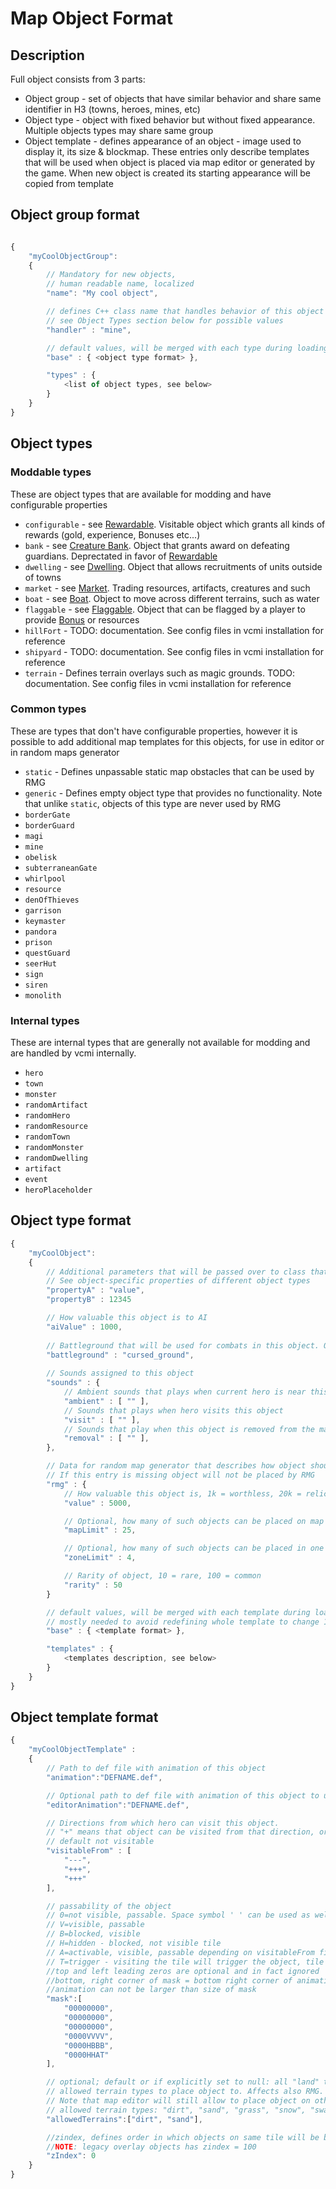# Map Object Format

## Description

Full object consists from 3 parts:

-   Object group - set of objects that have similar behavior and share
    same identifier in H3 (towns, heroes, mines, etc)
-   Object type - object with fixed behavior but without fixed
    appearance. Multiple objects types may share same group
-   Object template - defines appearance of an object - image used to
    display it, its size & blockmap. These entries only describe
    templates that will be used when object is placed via map editor or
    generated by the game. When new object is created its starting
    appearance will be copied from template

## Object group format

``` javascript

{
	"myCoolObjectGroup":
	{
		// Mandatory for new objects,
		// human readable name, localized 
		"name": "My cool object",

		// defines C++ class name that handles behavior of this object
		// see Object Types section below for possible values
		"handler" : "mine",

		// default values, will be merged with each type during loading
		"base" : { <object type format> },

		"types" : {
			<list of object types, see below>
		}
	}
}
```

## Object types

### Moddable types
These are object types that are available for modding and have configurable properties

- `configurable` - see [Rewardable](Map_Objects/Rewardable.md). Visitable object which grants all kinds of rewards (gold, experience, Bonuses etc...)
- `bank` - see [Creature Bank](Map_Objects/Creature_Bank.md). Object that grants award on defeating guardians. Deprectated in favor of [Rewardable](Map_Objects/Rewardable.md)
- `dwelling` - see [Dwelling](Map_Objects/Dwelling.md). Object that allows recruitments of units outside of towns
- `market` - see [Market](Map_Objects/Market.md). Trading resources, artifacts, creatures and such
- `boat` - see [Boat](Map_Objects/Boat.md). Object to move across different terrains, such as water
- `flaggable` - see [Flaggable](Map_Objects/Flaggable.md). Object that can be flagged by a player to provide [Bonus](Bonus_Format.md) or resources
- `hillFort` - TODO: documentation. See config files in vcmi installation for reference
- `shipyard` - TODO: documentation. See config files in vcmi installation for reference
- `terrain` - Defines terrain overlays such as magic grounds. TODO: documentation. See config files in vcmi installation for reference

### Common types
These are types that don't have configurable properties, however it is possible to add additional map templates for this objects, for use in editor or in random maps generator

- `static` - Defines unpassable static map obstacles that can be used by RMG
- `generic` - Defines empty object type that provides no functionality. Note that unlike `static`, objects of this type are never used by RMG
- `borderGate`
- `borderGuard`
- `magi`
- `mine`
- `obelisk`
- `subterraneanGate`
- `whirlpool`
- `resource`
- `denOfThieves`
- `garrison`
- `keymaster`
- `pandora`
- `prison`
- `questGuard`
- `seerHut`
- `sign`
- `siren`
- `monolith`

### Internal types
These are internal types that are generally not available for modding and are handled by vcmi internally.

- `hero`
- `town`
- `monster`
- `randomArtifact`
- `randomHero`
- `randomResource`
- `randomTown`
- `randomMonster`
- `randomDwelling`
- `artifact`
- `event`
- `heroPlaceholder`

## Object type format

``` javascript
{
	"myCoolObject":
	{
		// Additional parameters that will be passed over to class that controls behavior of the object
		// See object-specific properties of different object types
		"propertyA" : "value",
		"propertyB" : 12345

		// How valuable this object is to AI
		"aiValue" : 1000,
		
		// Battleground that will be used for combats in this object. Overrides terrain this object was placed on
		"battleground" : "cursed_ground",
		
		// Sounds assigned to this object
		"sounds" : {
			// Ambient sounds that plays when current hero is near this object
			"ambient" : [ "" ],
			// Sounds that plays when hero visits this object
			"visit" : [ "" ],
			// Sounds that play when this object is removed from the map
			"removal" : [ "" ],
		},

		// Data for random map generator that describes how object should be placed.
		// If this entry is missing object will not be placed by RMG
		"rmg" : {
			// How valuable this object is, 1k = worthless, 20k = relic level
			"value" : 5000,

			// Optional, how many of such objects can be placed on map
			"mapLimit" : 25,

			// Optional, how many of such objects can be placed in one zone
			"zoneLimit" : 4,

			// Rarity of object, 10 = rare, 100 = common
			"rarity" : 50
		}

		// default values, will be merged with each template during loading
		// mostly needed to avoid redefining whole template to change 1-2 fields
		"base" : { <template format> },

		"templates" : {
			<templates description, see below>
		}
	}
}
```

## Object template format

``` javascript
{
	"myCoolObjectTemplate" : 
	{
		// Path to def file with animation of this object
		"animation":"DEFNAME.def",

		// Optional path to def file with animation of this object to use in map editor
		"editorAnimation":"DEFNAME.def",

		// Directions from which hero can visit this object.
		// "+" means that object can be visited from that direction, or "-" othervice
		// default not visitable
		"visitableFrom" : [
			"---",
			"+++",
			"+++"
		],

		// passability of the object
		// 0=not visible, passable. Space symbol ' ' can be used as well
		// V=visible, passable
		// B=blocked, visible
		// H=hidden - blocked, not visible tile
		// A=activable, visible, passable depending on visitableFrom field
		// T=trigger - visiting the tile will trigger the object, tile is not visible (e.g. event)
		//top and left leading zeros are optional and in fact ignored
		//bottom, right corner of mask = bottom right corner of animation frame
		//animation can not be larger than size of mask
		"mask":[
			"00000000",
			"00000000",
			"00000000",
			"0000VVVV",
			"0000HBBB",
			"0000HHAT"
		],

		// optional; default or if explicitly set to null: all "land" terrains (e.g. not rock and not water)
		// allowed terrain types to place object to. Affects also RMG.
		// Note that map editor will still allow to place object on other terrains
		// allowed terrain types: "dirt", "sand", "grass", "snow", "swamp", "rough", "subterra", "lava", "water", "rock"
		"allowedTerrains":["dirt", "sand"],

		//zindex, defines order in which objects on same tile will be blit. optional, default is 0 
		//NOTE: legacy overlay objects has zindex = 100
		"zIndex": 0
	}
}
```
